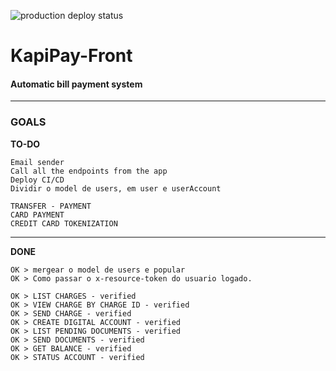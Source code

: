 ![production deploy status](https://github.com/davidtheblane/KapiPay-Front/actions/workflows/main_deploy.yml/badge.svg)

# KapiPay-Front

#### Automatic bill payment system

<hr>

### GOALS

**TO-DO**

```
Email sender
Call all the endpoints from the app
Deploy CI/CD
Dividir o model de users, em user e userAccount

TRANSFER - PAYMENT
CARD PAYMENT
CREDIT CARD TOKENIZATION
```

<hr>

**DONE**

```
OK > mergear o model de users e popular
OK > Como passar o x-resource-token do usuario logado.

OK > LIST CHARGES - verified
OK > VIEW CHARGE BY CHARGE ID - verified
OK > SEND CHARGE - verified
OK > CREATE DIGITAL ACCOUNT - verified
OK > LIST PENDING DOCUMENTS - verified
OK > SEND DOCUMENTS - verified
OK > GET BALANCE - verified
OK > STATUS ACCOUNT - verified
```
